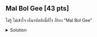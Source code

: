 ## Mal Bol Gee [43 pts]

ไม่รู้ ไม่เข้าใจ เห็นรหัสลับนี้ทีไร ก็ร้อง "Mal Bol Gee"

<details>
    <summary>Solution</summary>
    
- TLDR : `Malbolge interpreter`
</details>